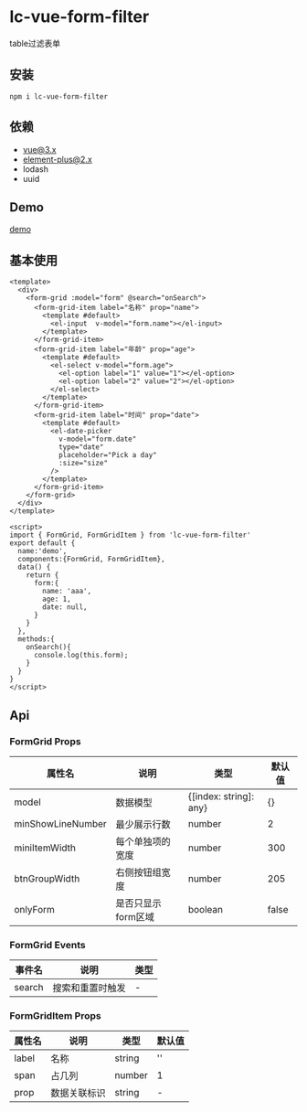 # lc-vue-form-filter

table过滤表单

## 安装

```
npm i lc-vue-form-filter
```


## 依赖

- vue@3.x
- element-plus@2.x
- lodash
- uuid


## Demo

[demo](https://unpkg.com/lc-vue-form-filter/docs/.vitepress/dist/index.html) 

## 基本使用

```vue
<template>
  <div>
    <form-grid :model="form" @search="onSearch">
      <form-grid-item label="名称" prop="name">
        <template #default>
          <el-input  v-model="form.name"></el-input>
        </template>
      </form-grid-item>
      <form-grid-item label="年龄" prop="age">
        <template #default>
          <el-select v-model="form.age">
            <el-option label="1" value="1"></el-option>
            <el-option label="2" value="2"></el-option>
          </el-select>
        </template>
      </form-grid-item>
      <form-grid-item label="时间" prop="date">
        <template #default>
          <el-date-picker
            v-model="form.date"
            type="date"
            placeholder="Pick a day"
            :size="size"
          />
        </template>
      </form-grid-item>
    </form-grid>
  </div>
</template>

<script>
import { FormGrid, FormGridItem } from 'lc-vue-form-filter'
export default {
  name:'demo',
  components:{FormGrid, FormGridItem},
  data() {
    return {
      form:{
        name: 'aaa',
        age: 1,
        date: null,
      }
    }
  },
  methods:{
    onSearch(){
      console.log(this.form);
    }
  }
}
</script>
```

## Api

### FormGrid Props

| 属性名 | 说明 | 类型 | 默认值 |
| ---- | ---- | ---- | ---- |
| model | 数据模型 | \{[index: string]: any\} | {} |
| minShowLineNumber | 最少展示行数 | number | 2 |
| miniItemWidth | 每个单独项的宽度 | number | 300 |
| btnGroupWidth | 右侧按钮组宽度 | number | 205 |
| onlyForm | 是否只显示form区域 | boolean | false |


### FormGrid Events

| 事件名 | 说明 | 类型 |
| ---- | ---- | ---- |
| search | 搜索和重置时触发 | - |

### FormGridItem Props

| 属性名 | 说明 | 类型 | 默认值 |
| ---- | ---- | ---- | ---- |
| label | 名称 | string |  '' |
| span | 占几列 | number | 1 |
| prop | 数据关联标识 | string | - |